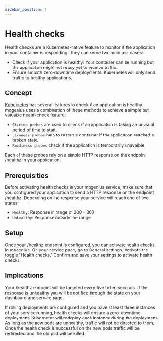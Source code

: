 ```yaml
---
sidebar_position: 7
---
```


# Health checks

Health checks are a Kubernetes-native feature to monitor if the application in your container is responding. They can serve two main use cases:
- Check if your application is healthy: Your container can be running but the application might not ready yet to receive traffic.
- Ensure smooth zero-downtime deployments: Kubernetes will only send traffic to healthy applications.

## Concept
[Kubernetes](https://kubernetes.io/docs/tasks/configure-pod-container/configure-liveness-readiness-startup-probes/) has several features to check if an application is healthy. mogenius uses a combination of these methods to achieve a simple but valuable health check feature:
- `Startup probes` are used to check if an application is taking an unusual period of time to start.
- `Liveness probes` help to restart a container if the application reached a broken state.
- `Readiness probes` check if the application is temporarily unavaible.

Each of these probes rely on a simple HTTP response on the endpoint /healthz in your application.

## Prerequisities
Before activating health checks in your mogenius service, make sure that you configured your application to send a HTTP response on the endpoint /healthz. Depending on the response your service will reach one of two states:
- `Healthy`: Response in range of 200 - 300
- `Unhealthy`: Response outside the range

## Setup
Once your /healthz endpoint is configured, you can activate health checks in mogenius. On your service page, go to General settings. Activate the toggle "Health checks." Confirm and save your settings to activate health checks.

## Implications
Your /healthz endpoint will be targeted every five to ten seconds. If the response is unhealthy you will be notified through the state on your dashboard and service page.

If rolling deployments are configured and you have at least three instances of your service running, health checks will ensure a zero-downtime deployment. Kubernetes will redeploy each instance during the deployment. As long as the new pods are unhealthy, traffic will not be directed to them. Once the health check is successful on the new pods traffic will be redirected and the old pod will be killed.